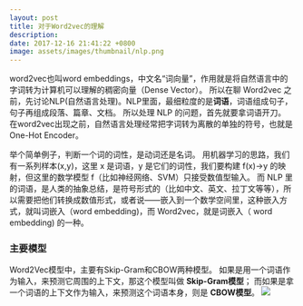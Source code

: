 ```yaml
---
layout: post
title: 对于Word2vec的理解
description:
date: 2017-12-16 21:41:22 +0800
image: assets/images/thumbnail/nlp.png
---
```


word2vec也叫word embeddings，中文名“词向量”，作用就是将自然语言中的字词转为计算机可以理解的稠密向量（Dense Vector）。
所以在聊 Word2vec 之前，先讨论NLP(自然语言处理)。NLP里面，最细粒度的是**词语**，词语组成句子，句子再组成段落、篇章、文档。
所以处理 NLP 的问题，首先就要拿词语开刀。
在word2vec出现之前，自然语言处理经常把字词转为离散的单独的符号，也就是One-Hot Encoder。

举个简单例子，判断一个词的词性，是动词还是名词。
用机器学习的思路，我们有一系列样本(x,y)，这里 x 是词语，y 是它们的词性，我们要构建 f(x)->y 的映射，但这里的数学模型 f（比如神经网络、SVM）只接受数值型输入。
而 NLP 里的词语，是人类的抽象总结，是符号形式的（比如中文、英文、拉丁文等等），所以需要把他们转换成数值形式，或者说——嵌入到一个数学空间里，这种嵌入方式，就叫词嵌入（word embedding)，而 Word2vec，就是词嵌入（ word embedding) 的一种。

### 主要模型
Word2Vec模型中，主要有Skip-Gram和CBOW两种模型。
如果是用一个词语作为输入，来预测它周围的上下文，那这个模型叫做 **Skip-Gram模型**；
而如果是拿一个词语的上下文作为输入，来预测这个词语本身，则是 **CBOW模型**。
![](http://wx3.sinaimg.cn/large/823422f6ly1fnzkj6uj9oj20k00c43yq.jpg)
